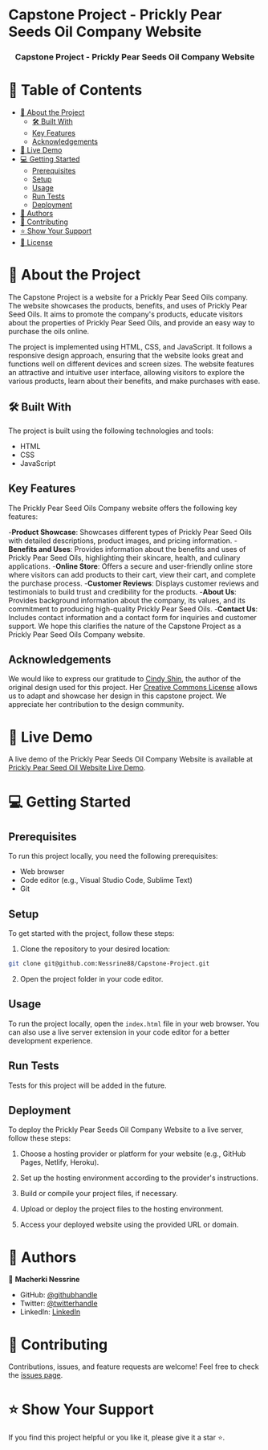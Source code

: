 # Capstone Project - Prickly Pear Seeds Oil Company Website

<div align="center">

  <h3><b>Capstone Project - Prickly Pear Seeds Oil Company Website</b></h3>

</div>

# 📗 Table of Contents

- [📖 About the Project](#about-project)
  - [🛠 Built With](#built-with)
  - [Key Features](#key-features)
  - [Acknowledgements](#acknowledgements)
- [🚀 Live Demo](#live-demo)
- [💻 Getting Started](#getting-started)
  - [Prerequisites](#prerequisites)
  - [Setup](#setup)
  - [Usage](#usage)
  - [Run Tests](#run-tests)
  - [Deployment](#deployment)
- [👥 Authors](#authors)
- [🤝 Contributing](#contributing)
- [⭐️ Show Your Support](#support)
- [📝 License](#license)

# 📖 About the Project <a name="about-project"></a>

The Capstone Project is a website for a Prickly Pear Seed Oils company. The website showcases the products, benefits, and uses of Prickly Pear Seed Oils. It aims to promote the company's products, educate visitors about the properties of Prickly Pear Seed Oils, and provide an easy way to purchase the oils online.

The project is implemented using HTML, CSS, and JavaScript. It follows a responsive design approach, ensuring that the website looks great and functions well on different devices and screen sizes. The website features an attractive and intuitive user interface, allowing visitors to explore the various products, learn about their benefits, and make purchases with ease.

## 🛠 Built With <a name="built-with"></a>

The project is built using the following technologies and tools:

- HTML
- CSS
- JavaScript

## Key Features <a name="key-features"></a>

The Prickly Pear Seed Oils Company website offers the following key features:

-**Product Showcase**: Showcases different types of Prickly Pear Seed Oils with detailed descriptions, product images, and pricing information.
-**Benefits and Uses**: Provides information about the benefits and uses of Prickly Pear Seed Oils, highlighting their skincare, health, and culinary applications.
-**Online Store**: Offers a secure and user-friendly online store where visitors can add products to their cart, view their cart, and complete the purchase process.
-**Customer Reviews**: Displays customer reviews and testimonials to build trust and credibility for the products.
-**About Us**: Provides background information about the company, its values, and its commitment to producing high-quality Prickly Pear Seed Oils.
-**Contact Us**: Includes contact information and a contact form for inquiries and customer support.
We hope this clarifies the nature of the Capstone Project as a Prickly Pear Seed Oils Company website.

## Acknowledgements <a name="acknowledgements"></a>
We would like to express our gratitude to [Cindy Shin](https://www.behance.net/adagio07), the author of the original design used for this project. Her [Creative Commons License](https://www.behance.net/gallery/29845175/CC-Global-Summit-2015) allows us to adapt and showcase her design in this capstone project. We appreciate her contribution to the design community.


# 🚀 Live Demo <a name="live-demo"></a>

A live demo of the Prickly Pear Seeds Oil Company Website is available at [Prickly Pear Seed Oil Website Live Demo](https://nessrine88.github.io/Capstone-Project/index.html).

# 💻 Getting Started <a name="getting-started"></a>

## Prerequisites

To run this project locally, you need the following prerequisites:

- Web browser
- Code editor (e.g., Visual Studio Code, Sublime Text)
- Git

## Setup

To get started with the project, follow these steps:

1. Clone the repository to your desired location:
```sh
git clone git@github.com:Nessrine88/Capstone-Project.git
```

2. Open the project folder in your code editor.

## Usage

To run the project locally, open the `index.html` file in your web browser. You can also use a live server extension in your code editor for a better development experience.

## Run Tests

Tests for this project will be added in the future.

## Deployment

To deploy the  Prickly Pear Seeds Oil Company Website to a live server, follow these steps:

1. Choose a hosting provider or platform for your website (e.g., GitHub Pages, Netlify, Heroku).

2. Set up the hosting environment according to the provider's instructions.

3. Build or compile your project files, if necessary.

4. Upload or deploy the project files to the hosting environment.

5. Access your deployed website using the provided URL or domain.

# 👥 Authors <a name="Nessrine Macherki"></a>

👤 **Macherki Nessrine**
- GitHub: [@githubhandle](https://github.com/Nessrine88)
- Twitter: [@twitterhandle](https://twitter.com/Nessour88)
- LinkedIn: [LinkedIn](https://www.linkedin.com/in/nessrine-macherki-86959196/)

# 🤝 Contributing <a name="contributing"></a>

Contributions, issues, and feature requests are welcome! Feel free to check the [issues page](https://github.com/your-username/your-repository/issues).

# ⭐️ Show Your Support <a name="support"></a>

If you find this project helpful or you like it, please give it a star ⭐️. 